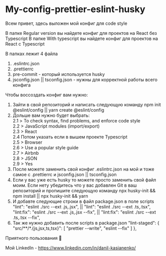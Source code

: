 # My-config-prettier-eslint-husky
Всем привет, здесь выложен мой конфиг для code style

В папке Regular version вы найдете конфиг для проектов на React без Typescript
В папке With typescript вы найдете конфиг для проектов на React с Typescript

В папках лежит 4 файла 
 1. .eslintrc.json
 2. .prettierrc
 3. pre-commit - который используется husky
 4. jsconfig.json || tsconfig.json - нужны для корректной работы всего конфига

Чтобы воссоздать конфиг вам нужно:
  1. Зайти в свой репозиторий и написать следующую команду npm init @eslint/config || yarn create @eslint/config
  2. Дольше вам нужно будет выбрать:
    \
    2.1 > To check syntax, find problems, and enforce code style
    \
    2.2 > JavaScript modules (import/export)
    \
    2.3 > React
    \
    2.4 Потом указать если в вышем проекте Typescript
    \
    2.5 > Browser
    \
    2.6 > Use a popular style guide
    \
    2.7 > Airbnb
    \
    2.8 > JSON
    \
    2.9 > Yes
  3. После можете заменить свой конфиг .eslintrc.json на мой и тоже самое с .prettierrc и jsconfig.json || tsconfig.json
  4. Если у вас уже есть husky то можете просто заменить свой файл моим. 
     Если нету убедитесь что у вас добавлен Git в ваш репозиторий и пропишите следующую команду npx husky-init && npm install || npx husky-init && yarn
  5. И добавте следующие строки в файл package.json в поле scripts
    "lint": "eslint ./src --ext .js,.jsx", || "lint": "eslint ./src --ext .ts,.tsx",
    "lint:fix": "eslint ./src --ext .js,.jsx --fix", || "lint:fix": "eslint ./src --ext .ts,.tsx --fix",
  6. Так же нужно добавить после scripts в package.json
   "lint-staged": {
    "src/**/*.{js,jsx,ts,tsx}": [
      "prettier --write",
      "eslint --fix"
    ]
  },
     
  Приятного пользования 🥳
  
  Мой LinkedIn - https://www.linkedin.com/in/danil-kasianenko/ 
